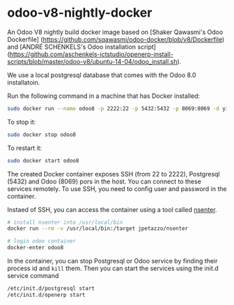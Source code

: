 odoo-v8-nightly-docker
======================

An Odoo V8 nightly build docker image based on [Shaker Qawasmi's Odoo Dockerfile]
(https://github.com/sqawasmi/odoo-docker/blob/v8/Dockerfile) and 
[ANDRÉ SCHENKELS's Odoo installation script] 
(https://github.com/aschenkels-ictstudio/openerp-install-scripts/blob/master/odoo-v8/ubuntu-14-04/odoo_install.sh). 

We use a local postgresql database that comes with the Odoo 8.0 installatoin. 

Run the following command in a machine that has Docker installed: 

```bash
sudo docker run --name odoo8 -p 2222:22 -p 5432:5432 -p 8069:8069 -d yingliu4203/odoo8nightly  
```

To stop it:

```bash
sudo docker stop odoo8
```

To restart it:
```bash
sudo docker start odoo8
```

The created Docker container exposes SSH (from 22 to 2222), Postgresql (5432) and Odoo (8069)
pors in the host. You can connect to these services remotely. 
To use SSH, you need to config user and password in the container. 

Instaed of SSH, you can access the container using a tool called 
[nsenter](https://github.com/jpetazzo/nsenter). 

```bash
# install nsenter into /usr/local/bin
docker run --rm -v /usr/local/bin:/target jpetazzo/nsenter

# login odoo container
docker-enter odoo8
```

In the container, you can stop Postgresql or Odoo service 
by finding their process id and `kill`  them.
Then you can start the services using the init.d service command

```bash
/etc/init.d/postgresql start 
/etc/init.d/openerp start
```
